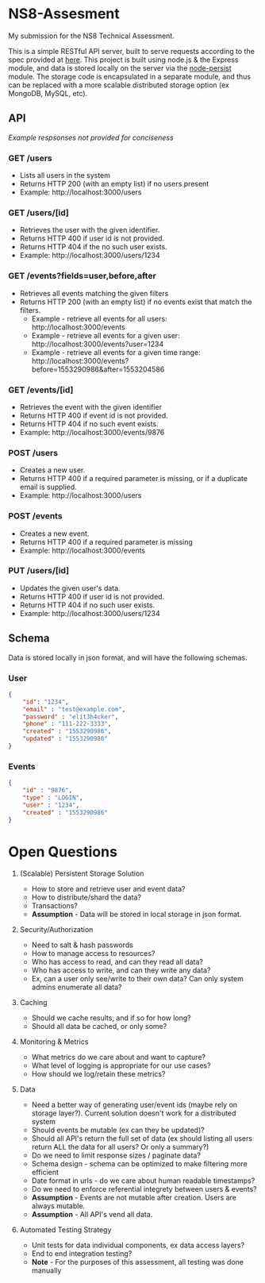 # NS8-Assesment
My submission for the NS8 Technical Assessment.

This is a simple RESTful API server, built to serve requests according to the spec provided at [here](https://github.com/ns8inc/ns8-tech-assessment "NS8 Tech Assessment"). This project is built using node.js & the Express module, and data is stored locally on the server via the [node-persist](https://www.npmjs.com/package/node-persist) module. The storage code is encapsulated in a separate module, and thus can be replaced with a more scalable distributed storage option (ex MongoDB, MySQL, etc).

## API
*Example respsonses not provided for conciseness*

### GET /users
* Lists all users in the system
* Returns HTTP 200 (with an empty list) if no users present
* Example: http://localhost:3000/users

### GET /users/[id]
* Retrieves the user with the given identifier.
* Returns HTTP 400 if user id is not provided.
* Returns HTTP 404 if the no such user exists.
* Example: http://localhost:3000/users/1234

### GET /events?fields=user,before,after
* Retrieves all events matching the given filters
* Returns HTTP 200 (with an empty list) if no events exist that match the filters.
    * Example - retrieve all events for all users: http://localhost:3000/events
    * Example - retrieve all events for a given user: http://localhost:3000/events?user=1234
    * Example - retrieve all events for a given time range: http://localhost:3000/events?before=1553290986&after=1553204586

### GET /events/[id]
* Retrieves the event with the given identifier
* Returns HTTP 400 if event id is not provided.
* Returns HTTP 404 if no such event exists.
* Example: http://localhost:3000/events/9876

### POST /users
* Creates a new user.
* Returns HTTP 400 if a required parameter is missing, or if a duplicate email is supplied.
* Example: http://localhost:3000/users

### POST /events
* Creates a new event.
* Returns HTTP 400 if a required parameter is missing
* Example: http://localhost:3000/events

### PUT /users/[id]
* Updates the given user's data.
* Returns HTTP 400 if user id is not provided.
* Returns HTTP 404 if no such user exists.
* Example: http://localhost:3000/users/1234


## Schema

Data is stored locally in json format, and will have the following schemas.
### User 
```json
{
    "id": "1234",
    "email" : "test@example.com",
    "password" : "elit3h4cker",
    "phone" : "111-222-3333",
    "created" : "1553290986",
    "updated" : "1553290986"
}
```

### Events 
```json
{
    "id" : "9876",
    "type" : "LOGIN",
    "user" : "1234",
    "created" : "1553290986"
}
```

# Open Questions


1. (Scalable) Persistent Storage Solution 
    * How to store and retrieve user and event data?
    * How to distribute/shard the data?
    * Transactions?
    * **Assumption** - Data will be stored in local storage in json format.
    
2. Security/Authorization
    * Need to salt & hash passwords
    * How to manage access to resources?
    * Who has access to read, and can they read all data?
    * Who has access to write, and can they write any data?
    * Ex, can a user only see/write to their own data? Can only system admins enumerate all data?
    
3. Caching
    * Should we cache results, and if so for how long?
    * Should all data be cached, or only some?
    
4. Monitoring & Metrics
    * What metrics do we care about and want to capture?
    * What level of logging is appropriate for our use cases?
    * How should we log/retain these metrics?

5. Data
    * Need a better way of generating user/event ids (maybe rely on storage layer?). Current solution doesn't work for a distributed system
    * Should events be mutable (ex can they be updated)?
    * Should all API's return the full set of data (ex should listing all users return ALL the data for all users? Or only a summary?)
    * Do we need to limit response sizes / paginate data?
    * Schema design - schema can be optimized to make filtering more efficient
    * Date format in urls - do we care about human readable timestamps?
    * Do we need to enforce referential integrety between users & events?
    * **Assumption** - Events are not mutable after creation. Users are always mutable.
    * **Assumption** - All API's vend all data.

6. Automated Testing Strategy
    * Unit tests for data individual components, ex data access layers?
    * End to end integration testing?
    * **Note** - For the purposes of this assessment, all testing was done manually